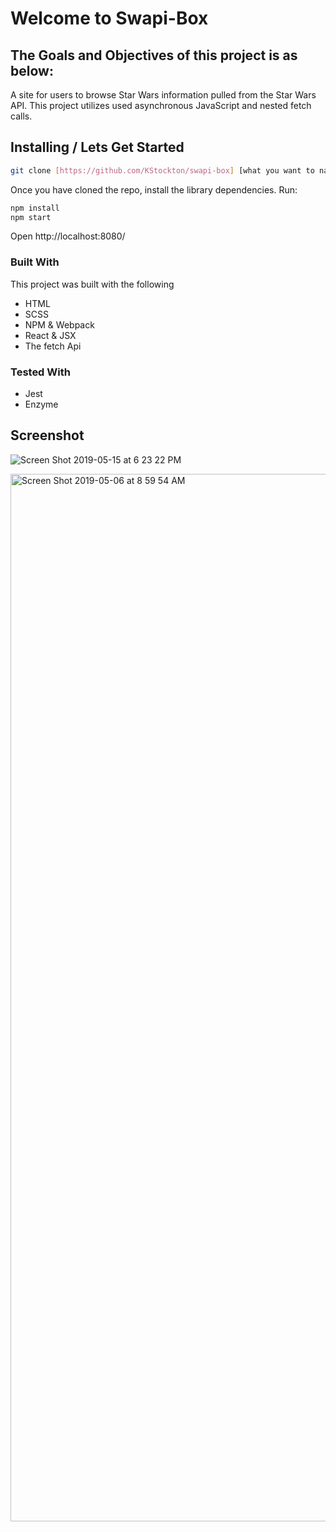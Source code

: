 # Welcome to Swapi-Box

## The Goals and Objectives of this project is as below:

A site for users to browse Star Wars information pulled from the Star Wars API. This project utilizes used asynchronous JavaScript and nested fetch calls.


## Installing / Lets Get Started
```bash
git clone [https://github.com/KStockton/swapi-box] [what you want to name the repo]
```

Once you have cloned the repo, install the library dependencies. Run:

```bash
npm install
npm start
```
Open http://localhost:8080/

### Built With
This project was built with the following
- HTML
- SCSS
- NPM & Webpack
- React & JSX
- The fetch Api

### Tested With
- Jest
- Enzyme

## Screenshot
![Screen Shot 2019-05-15 at 6 23 22 PM](https://user-images.githubusercontent.com/34406483/57817954-28a41e00-773f-11e9-8fb3-d1b75e5700ea.png)


<img width="1676" alt="Screen Shot 2019-05-06 at 8 59 54 AM" src="https://user-images.githubusercontent.com/34406483/57234266-7d2bf880-6fdd-11e9-93fd-b137dd0ff9bd.png">



